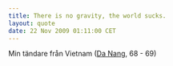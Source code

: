 ```yaml
---
title: There is no gravity, the world sucks.
layout: quote
date: 22 Nov 2009 01:11:00 CET
---
```


Min tändare från Vietnam ([Da Nang](http://en.wikipedia.org/wiki/Da_Nang_Air_Base), 68 - 69)